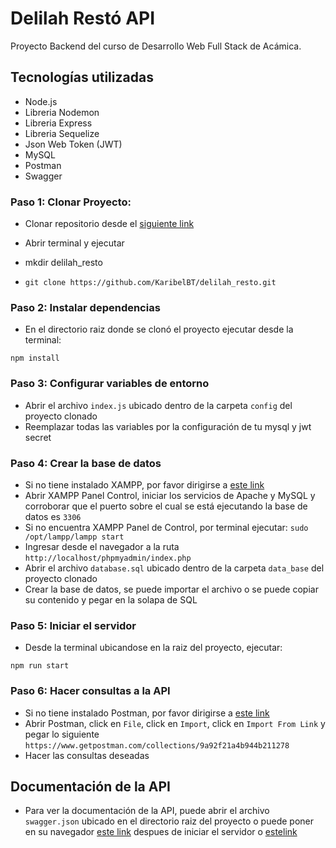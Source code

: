 # Delilah Restó API

Proyecto Backend del curso de Desarrollo Web Full Stack de Acámica.

## Tecnologías utilizadas

- Node.js
- Libreria Nodemon
- Libreria Express
- Libreria Sequelize
- Json Web Token (JWT)
- MySQL
- Postman
- Swagger

### Paso 1: Clonar Proyecto:

- Clonar repositorio desde el [siguiente link](https://github.com/migue1223/delilah_resto.git)

- Abrir terminal y ejecutar

- mkdir delilah_resto
- `git clone https://github.com/KaribelBT/delilah_resto.git`

### Paso 2: Instalar dependencias

- En el directorio raiz donde se clonó el proyecto ejecutar desde la terminal:

`npm install`

### Paso 3: Configurar variables de entorno

- Abrir el archivo `index.js` ubicado dentro de la carpeta `config` del proyecto clonado
- Reemplazar todas las variables por la configuración de tu mysql y jwt secret

### Paso 4: Crear la base de datos

- Si no tiene instalado XAMPP, por favor dirigirse a [este link](https://www.apachefriends.org/es/index.html)
- Abrir XAMPP Panel Control, iniciar los servicios de Apache y MySQL y corroborar que el puerto sobre el cual se está ejecutando la base de datos es `3306`
- Si no encuentra XAMPP Panel de Control, por terminal ejecutar:
  `sudo /opt/lampp/lampp start`
- Ingresar desde el navegador a la ruta `http://localhost/phpmyadmin/index.php`
- Abrir el archivo `database.sql` ubicado dentro de la carpeta `data_base` del proyecto clonado
- Crear la base de datos, se puede importar el archivo o se puede copiar su contenido y pegar en la solapa de SQL

### Paso 5: Iniciar el servidor

- Desde la terminal ubicandose en la raiz del proyecto, ejecutar:

`npm run start`

### Paso 6: Hacer consultas a la API

- Si no tiene instalado Postman, por favor dirigirse a [este link](https://www.postman.com/downloads/)
- Abrir Postman, click en `File`, click en `Import`, click en `Import From Link` y pegar lo siguiente `https://www.getpostman.com/collections/9a92f21a4b944b211278`
- Hacer las consultas deseadas

## Documentación de la API

- Para ver la documentación de la API, puede abrir el archivo `swagger.json` ubicado en el directorio raiz del proyecto o puede poner en su navegador [este link](http://localhost:3000/api-docs) despues de iniciar el servidor o [estelink](https://app.swaggerhub.com/apis/migue1223/delilah-resto/1.0.0)
